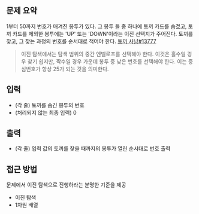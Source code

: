 ## 문제 요약
1부터 50까지 번호가 매겨진 봉투가 있다.
그 봉투 들 중 하나에 토끼 카드를 숨겼고, 토끼 카드를 제외한 봉투에는 'UP' 또는 'DOWN'이라는 이진 선택지가 주어진다.
토끼를 찾고, 그 찾는 과정의 번호를 순서대로 적어야 한다.
[토끼 사냥#13777](https://www.acmicpc.net/problem/13777)
> 이진 탐색에서는 탐색 범위의 중간 엔벨로프를 선택해야 한다. 이것은 홀수일 경우 찾기 쉽지만, 짝수일 경우 가운데 봉투 중 낮은 번호를 선택해야 한다. 이는 중심번호가 항상 25가 되는 것을 의미한다.

## 입력
- (각 줄) 토끼를 숨긴 봉투의 번호
- (처리되지 않는 최종 입력) 0

## 출력
- (각 줄) 입력 값의 토끼를 찾을 때까지의 봉투가 열린 순서대로 번호 출력

## 접근 방법
문제에서 이진 탐색으로 진행하라는 분명한 기준을 제공
- 이진 탐색
- 1차원 배열
> 